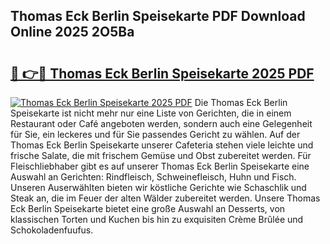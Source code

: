 ## Thomas Eck Berlin Speisekarte PDF Download Online 2025 2O5Ba

# <h2><a href="http://gc6phvq.nevu.top/?p=Thomas+Eck+Berlin+Speisekarte">🔗 👉🔴 Thomas Eck Berlin Speisekarte 2025 PDF</a></h2>

[![Thomas Eck Berlin Speisekarte 2025 PDF](https://i.imgur.com/dBaPXMq.png)](http://gc6phvq.nevu.top/?p=Thomas+Eck+Berlin+Speisekarte)
Die Thomas Eck Berlin Speisekarte ist nicht mehr nur eine Liste von Gerichten, die in einem Restaurant oder Café angeboten werden, sondern auch eine Gelegenheit für Sie, ein leckeres und für Sie passendes Gericht zu wählen. Auf der Thomas Eck Berlin Speisekarte unserer Cafeteria stehen viele leichte und frische Salate, die mit frischem Gemüse und Obst zubereitet werden. Für Fleischliebhaber gibt es auf unserer Thomas Eck Berlin Speisekarte eine Auswahl an Gerichten: Rindfleisch, Schweinefleisch, Huhn und Fisch. Unseren Auserwählten bieten wir köstliche Gerichte wie Schaschlik und Steak an, die im Feuer der alten Wälder zubereitet werden. Unsere Thomas Eck Berlin Speisekarte bietet eine große Auswahl an Desserts, von klassischen Torten und Kuchen bis hin zu exquisiten Crème Brûlée und Schokoladenfuufus.
